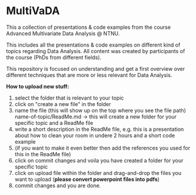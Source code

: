 # MultiVaDA
This a collection of presentations &amp; code examples from the course Advanced Multivariate Data Analysis @ NTNU.

This includes all the presentations & code examples on different kind of topics regarding Data Analysis. All content was created by participants of the course (PhDs from different fields).

This repository is focused on understanding and get a first overview over different techniques that are more or less relevant for Data Analysis.

**How to upload new stuff:**

1. select the folder that is relevant to your topic
2. click on "create a new file" in the folder
3. name the file (this will show up on the top where you see the file path) name-of-topic/ReadMe.md -> this will create a new folder for your specific topic and a ReadMe file
4. write a short description in the ReadMe file, e.g. this is a presentation about how to clean your room in undere 2 hours and a short code example
5. (if you want to make it even better then add the references you used for this in the ReadMe file)
6. click on commit changes and voila you have created a folder for your specific topic
7. click on upload file within the folder and drag-and-drop the files you want to upload (**please convert powerpoint files into pdfs**)
8. commit changes and you are done.
